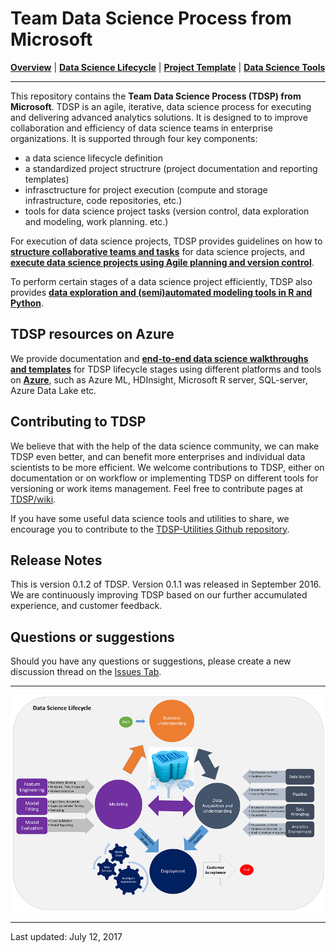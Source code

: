 # Team Data Science Process from Microsoft

[**Overview**](Docs/README.md) | [**Data Science Lifecycle**](Docs/lifecycle-detail.md) | [**Project Template**](https://github.com/Azure/Azure-TDSP-ProjectTemplate) | [**Data Science Tools**](https://github.com/Azure/Azure-TDSP-Utilities)

<hr>

This repository contains the **Team Data Science Process (TDSP) from Microsoft**. 
TDSP is an agile, iterative, data science process for executing and delivering advanced analytics solutions. It is designed to to improve collaboration and efficiency of data science teams in enterprise organizations. It is supported through four key components:
- a data science lifecycle definition
- a standardized project structrure (project documentation and reporting templates)
- infrasctructure for project execution (compute and storage infrastructure, code repositories, etc.)
- tools for data science project tasks (version control, data exploration and modeling, work planning. etc.)

For execution of data science projects, TDSP provides guidelines on how to [**structure collaborative teams and tasks**](Docs/roles-tasks.md) for data science projects, and [**execute data science projects using Agile planning and version control**](Docs/project-execution.md).

To perform certain stages of a data science project efficiently, TDSP also provides [**data exploration and (semi)automated modeling tools in R and Python**](https://github.com/Azure/Azure-TDSP-Utilities).

## TDSP resources on Azure
We provide documentation and [**end-to-end data science walkthroughs and templates**](https://azure.microsoft.com/en-us/documentation/learning-paths/data-science-process) for TDSP lifecycle stages using different platforms and tools on [**Azure**](https://azure.microsoft.com/en-us/), such as Azure ML, HDInsight, Microsoft R server, SQL-server, Azure Data Lake etc.

## Contributing to TDSP

We believe that with the help of the data science community, we can make TDSP even better, and can benefit more enterprises and individual data scientists to be more efficient. We welcome contributions to TDSP, either on documentation or on workflow or implementing TDSP on different tools for versioning or work items management. Feel free to contribute pages at [TDSP/wiki](https://github.com/Azure/Microsoft-TDSP/wiki). 

If you have some useful data science tools and utilities to share, we encourage you to contribute to 
the [TDSP-Utilities Github repository](https://github.com/Azure/Azure-TDSP-Utilities).  


## Release Notes

This is version 0.1.2 of TDSP. Version 0.1.1 was released in September 2016. We are continuously improving TDSP based on our further accumulated experience, and customer feedback. 

## Questions or suggestions

Should you have any questions or suggestions, please create a new discussion thread on the [Issues Tab](https://github.com/Azure/Microsoft-TDSP/issues).


<hr>

![TDSP_LIFECYCLE](./Docs/media/overview/tdsp-lifecycle.png) 

<hr>
Last updated: July 12, 2017
